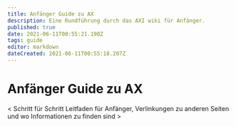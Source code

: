 ```yaml
---
title: Anfänger Guide zu AX
description: Eine Rundführung durch das AXI wiki für Anfänger.
published: true
date: 2021-06-11T00:55:21.190Z
tags: guide
editor: markdown
dateCreated: 2021-06-11T00:55:18.207Z
---
```


# Anfänger Guide zu AX


< Schritt für Schritt Leitfaden für Anfänger, Verlinkungen zu anderen Seiten und wo Informationen zu finden sind >